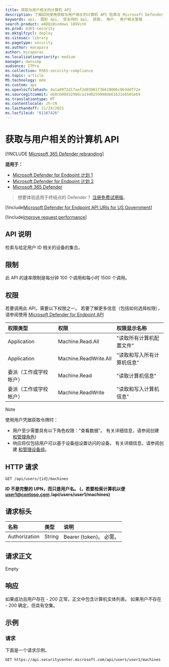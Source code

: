 ```yaml
---
title: 获取与用户相关的计算机 API
description: 了解如何使用获取与用户相关的计算机 API 检索与 Microsoft Defender for Endpoint 中的用户 ID 相关的设备集合。
keywords: api， 图形 api， 受支持的 api， 获取， 用户， 用户相关警报
search.product: eADQiWindows 10XVcnh
ms.prod: m365-security
ms.mktglfcycl: deploy
ms.sitesec: library
ms.pagetype: security
ms.author: macapara
author: mjcaparas
ms.localizationpriority: medium
manager: dansimp
audience: ITPro
ms.collection: M365-security-compliance
ms.topic: article
MS.technology: mde
ms.custom: api
ms.openlocfilehash: 4a1a8972d17aaf2d03961f36619006c9b3ddf72e
ms.sourcegitcommit: eb8c600d3298dca1940259998de61621e6505e69
ms.translationtype: MT
ms.contentlocale: zh-CN
ms.lasthandoff: 11/24/2021
ms.locfileid: "61167426"
---
```

# <a name="get-user-related-machines-api"></a>获取与用户相关的计算机 API

[!INCLUDE [Microsoft 365 Defender rebranding](../../includes/microsoft-defender.md)]

**适用于：**
- [Microsoft Defender for Endpoint 计划 1](https://go.microsoft.com/fwlink/p/?linkid=2154037)
- [Microsoft Defender for Endpoint 计划 2](https://go.microsoft.com/fwlink/p/?linkid=2154037)
- [Microsoft 365 Defender](https://go.microsoft.com/fwlink/?linkid=2118804)

> 想要体验适用于终结点的 Defender？ [注册免费试用版](https://signup.microsoft.com/create-account/signup?products=7f379fee-c4f9-4278-b0a1-e4c8c2fcdf7e&ru=https://aka.ms/MDEp2OpenTrial?ocid=docs-wdatp-exposedapis-abovefoldlink)。


[!include[Microsoft Defender for Endpoint API URIs for US Government](../../includes/microsoft-defender-api-usgov.md)]

[!include[Improve request performance](../../includes/improve-request-performance.md)]

## <a name="api-description"></a>API 说明
检索与给定用户 ID 相关的设备的集合。

## <a name="limitations"></a>限制

此 API 的速率限制是每分钟 100 个调用和每小时 1500 个调用。

## <a name="permissions"></a>权限

若要调用此 API，需要以下权限之一。 若要了解更多信息（包括如何选择权限），请参阅使用 [Microsoft Defender for Endpoint API](apis-intro.md)

权限类型|权限|权限显示名称
:---|:---|:---
Application |Machine.Read.All|"读取所有计算机配置文件"
Application |Machine.ReadWrite.All |"读取和写入所有计算机信息"
委派（工作或学校帐户） | Machine.Read | "读取计算机信息"
委派（工作或学校帐户） | Machine.ReadWrite | "读取和写入计算机信息"

> [!NOTE]
> 使用用户凭据获取令牌时：
>
> - 用户至少需要具有以下角色权限："查看数据"。 有关详细信息，请参阅创建 [和管理角色](user-roles.md)) 
> - 响应将仅包括用户可以基于设备组设置访问的设备。 有关详细信息，请参阅创建 [和管理设备组](machine-groups.md)。

## <a name="http-request"></a>HTTP 请求

```http
GET /api/users/{id}/machines
```

**ID 不是完整的 UPN，而只是用户名。 (，若要检索计算机以便 user1@contoso.com /api/users/user1/machines)**

## <a name="request-headers"></a>请求标头

名称|类型|说明
:---|:---|:---
Authorization | String | Bearer {token}。 必需。

## <a name="request-body"></a>请求正文

Empty

## <a name="response"></a>响应

如果成功且用户存在 - 200 正常[](machine.md)，正文中包含计算机实体列表。 如果用户不存在 - 200 确定，但具有空集。

## <a name="example"></a>示例

### <a name="request"></a>请求

下面是一个请求示例。

```http
GET https://api.securitycenter.microsoft.com/api/users/user1/machines
```
